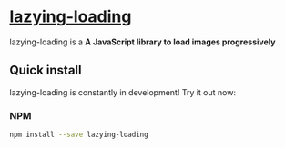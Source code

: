 # [lazying-loading](https://bulma.io)

lazying-loading is a **A JavaScript library to load images progressively** 

## Quick install

lazying-loading is constantly in development! Try it out now:

### NPM

```sh
npm install --save lazying-loading
```